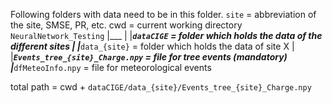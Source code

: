 Following folders with data need to be in this folder.
`site` = abbreviation of the site, SMSE, PR, etc.
cwd = current working directory
`NeuralNetwork_Testing`
|___
    |
    |___`dataCIGE` = folder which holds the data of the different sites
    |
    |___`data_{site}` = folder which holds the data of site X
        |
        |___`Events_tree_{site}_Charge.npy` = file for tree events (mandatory)
        |___`dfMeteoInfo.npy` = file for meteorological events

total path =  cwd + `dataCIGE/data_{site}/Events_tree_{site}_Charge.npy`
